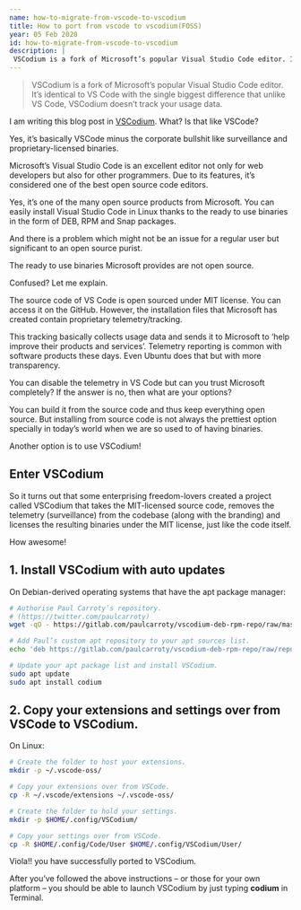 ```yaml
---
name: how-to-migrate-from-vscode-to-vscodium
title: How to port from vscode to vscodium(FOSS)
year: 05 Feb 2020
id: how-to-migrate-from-vscode-to-vscodium
description: |
 VSCodium is a fork of Microsoft’s popular Visual Studio Code editor. It’s identical to VS Code with the single biggest difference that unlike VS Code, VSCodium doesn’t track your usage data.
---
```


>VSCodium is a fork of Microsoft’s popular Visual Studio Code editor. It’s identical to VS Code with the single biggest difference that unlike VS Code, VSCodium doesn’t track your usage data.

I am writing this blog post in [VSCodium](https://github.com/VScodium). What? Is that like VSCode?

Yes, it’s basically VSCode minus the corporate bullshit like surveillance and proprietary-licensed binaries.

Microsoft’s Visual Studio Code is an excellent editor not only for web developers but also for other programmers. Due to its features, it’s considered one of the best open source code editors.

Yes, it’s one of the many open source products from Microsoft. You can easily install Visual Studio Code in Linux thanks to the ready to use binaries in the form of DEB, RPM and Snap packages.

And there is a problem which might not be an issue for a regular user but significant to an open source purist.

The ready to use binaries Microsoft provides are not open source.

Confused? Let me explain.

The source code of VS Code is open sourced under MIT license. You can access it on the GitHub. However, the installation files that Microsoft has created contain proprietary telemetry/tracking.

This tracking basically collects usage data and sends it to Microsoft to ‘help improve their products and services’. Telemetry reporting is common with software products these days. Even Ubuntu does that but with more transparency.

You can disable the telemetry in VS Code but can you trust Microsoft completely? If the answer is no, then what are your options?

You can build it from the source code and thus keep everything open source. But installing from source code is not always the prettiest option specially in today’s world when we are so used to of having binaries.

Another option is to use VSCodium!

## Enter VSCodium

So it turns out that some enterprising freedom-lovers created a project called VSCodium that takes the MIT-licensed source code, removes the telemetry (surveillance) from the codebase (along with the branding) and licenses the resulting binaries under the MIT license, just like the code itself.

How awesome!

## 1. **Install VSCodium with auto updates**

On Debian-derived operating systems that have the apt package manager:

```bash
# Authorise Paul Carroty’s repository.
# (https://twitter.com/paulcarroty)
wget -qO - https://gitlab.com/paulcarroty/vscodium-deb-rpm-repo/raw/master/pub.gpg | sudo apt-key add -

# Add Paul’s custom apt repository to your apt sources list.
echo 'deb https://gitlab.com/paulcarroty/vscodium-deb-rpm-repo/raw/repos/debs/ vscodium main' | sudo tee --append /etc/apt/sources.list

# Update your apt package list and install VSCodium.
sudo apt update
sudo apt install codium
```

## 2. **Copy your extensions and settings over from VSCode to VSCodium.**

On Linux:

```bash
# Create the folder to host your extensions.
mkdir -p ~/.vscode-oss/

# Copy your extensions over from VSCode.
cp -R ~/.vscode/extensions ~/.vscode-oss/

# Create the folder to hold your settings.
mkdir -p $HOME/.config/VSCodium/

# Copy your settings over from VSCode.
cp -R $HOME/.config/Code/User $HOME/.config/VSCodium/User/
```

Viola!! you have successfully ported to VSCodium.

After you’ve followed the above instructions – or those for your own platform – you should be able to launch VSCodium by just typing **codium** in Terminal.
